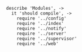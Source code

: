     describe 'Modules', ->
      it 'should compile', ->
        require '../config'
        require '../index'
        require '../notify'
        require '../server'
        require '../supervisor'
        require '../web'
